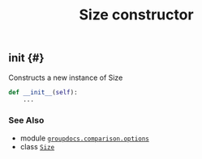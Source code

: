 ﻿---
title: Size constructor
second_title: GroupDocs.Comparison for Python via .NET API References
description: 
type: docs
url: /python-net/groupdocs.comparison.options/size/__init__/
is_root: false
weight: 10
---

## __init__ {#}

Constructs a new instance of Size



```python
def __init__(self):
    ...
```





### See Also
* module [`groupdocs.comparison.options`](../../)
* class [`Size`](/comparison/python-net/groupdocs.comparison.options/size)
